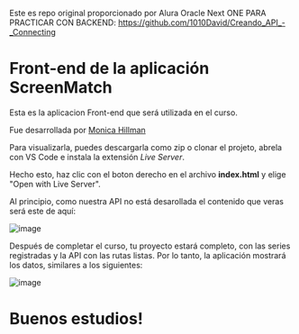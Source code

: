 Este es repo original proporcionado por Alura Oracle Next ONE PARA PRACTICAR CON BACKEND: https://github.com/1010David/Creando_API_-_Connecting


# Front-end de la aplicación ScreenMatch

Esta es la aplicacion Front-end que será utilizada en el curso.

Fue desarrollada por [Monica Hillman](https://www.linkedin.com/in/monicamhillman/)

Para visualizarla, puedes descargarla como zip o clonar el projeto, abrela con VS Code e instala la extensión *Live Server*.

Hecho esto, haz clic con el boton derecho en el archivo **index.html** y elige "Open with Live Server".

Al principio, como nuestra API no está desarollada el contenido que veras será este de aquí:

![image](https://github.com/jacqueline-oliveira/3356-java-web-front/assets/66698429/b059bf8b-df40-4a51-8a27-9d1058305955)


Después de completar el curso, tu proyecto estará completo, con las series registradas y la API con las rutas listas. Por lo tanto, la aplicación mostrará los datos, similares a los siguientes:


![image](https://github.com/jacqueline-oliveira/3356-java-web-front/assets/66698429/00670340-c0fd-4035-b01a-af25aeff28a0)



# Buenos estudios!
